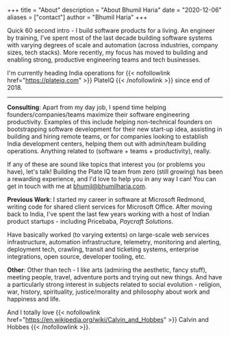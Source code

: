 +++
title = "About"
description = "About Bhumil Haria"
date = "2020-12-06"
aliases = ["contact"]
author = "Bhumil Haria"
+++


Quick 60 second intro - I build software products for a living. An engineer by training, I've spent
most of the last decade building software systems with varying degrees of scale and automation (across
industries, company sizes, tech stacks). More recently, my focus has moved to building and enabling
strong, productive engineering teams and tech businesses.

I'm currently heading India operations for
{{< nofollowlink href="https://plateiq.com" >}} PlateIQ {{< /nofollowlink >}} since end of 2018.




---

**Consulting**:
Apart from my day job, I spend time helping founders/companies/teams maximize their software
engineering productivity. Examples of this include helping non-technical founders on bootstrapping
software development for their new start-up idea, assisting in building and hiring remote teams,
or for companies looking to establish India development centers, helping them out with
admin/team building operations. Anything related to (software + teams + productivity),
really.

If any of these are sound like topics that interest you (or problems you have), let's talk! Building
the Plate IQ team from zero (still growing) has been a rewarding experience, and I'd love to help you
in any way I can! You can get in touch with me at bhumil@bhumilharia.com.


**Previous Work**:
I started my career in software at Microsoft Redmond, writing code for shared client services for
Microsoft Office. After moving back to India, I've spent the last few years working with a host
of Indian product startups - including Pricebaba, *Paycraft Solutions*.

Have basically worked (to varying extents) on large-scale web services infrastructure, automation
infrastructure, telemetry, monitoring and alerting, deployment tech, crawling, transit and ticketing
systems, enterprise integrations, open source, developer tooling, etc.


**Other**:
Other than tech - I like arts (admiring the aesthetic, fancy stuff), meeting people, travel, adventure
ports and trying out new things. And have a particularly strong interest in subjects related to social
evolution - religion, war, history, spirituality, justice/morality and philosophy about work and
happiness and life. 

And I totally love 
{{< nofollowlink href="https://en.wikipedia.org/wiki/Calvin_and_Hobbes" >}} Calvin and Hobbes {{< /nofollowlink >}}.


